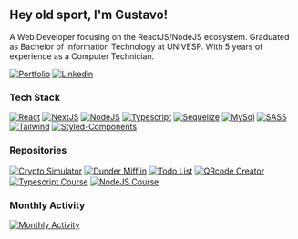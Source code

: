 ## Hey old sport, I'm Gustavo!

A Web Developer focusing on the ReactJS/NodeJS ecosystem. Graduated as Bachelor of Information Technology at UNIVESP. With 5 years of experience as a Computer Technician. 

[<img src="https://img.shields.io/badge/portfolio-4545e5.svg?style=for-the-badge&logo=riotgames&logoColor=white" alt="Portfolio" />](https://devgustavomacedo.vercel.app) [<img src="https://img.shields.io/badge/linkedin-4545e5.svg?style=for-the-badge&logo=linkedin&logoColor=white" alt="Linkedin" />](https://www.linkedin.com/devgustavomacedo)

### Tech Stack

[<img src="https://img.shields.io/badge/REACT-363f8c.svg?style=for-the-badge&logo=react&logoColor=white" alt="React" />](#) [<img src="https://img.shields.io/badge/NEXTJS-363f8c?style=for-the-badge&logo=next.js&logoColor=white" alt="NextJS" />](#) [<img src="https://img.shields.io/badge/node-363f8c?style=for-the-badge&logo=node.js&logoColor=white" alt="NodeJS" />](#) [<img src="https://img.shields.io/badge/typescript-363f8c.svg?style=for-the-badge&logo=typescript&logoColor=white" alt="Typescript" />](#) [<img src="https://img.shields.io/badge/sequelize-363f8c.svg?style=for-the-badge&logo=sequelize&logoColor=white" alt="Sequelize" />](#) [<img src="https://img.shields.io/badge/mysql-363f8c.svg?style=for-the-badge&logo=mysql&logoColor=white" alt="MySql" />](#) [<img src="https://img.shields.io/badge/SASS-363f8c.svg?style=for-the-badge&logo=SASS&logoColor=white" alt="SASS" />](#) [<img src="https://img.shields.io/badge/Tailwind-363f8c?style=for-the-badge&logo=tailwindcss&logoColor=white" alt="Tailwind" />](#) [<img src="https://img.shields.io/badge/styled--components-363f8c?style=for-the-badge&logo=styled-components&logoColor=white" alt="Styled-Components" />](#)

### Repositories

[<img src="https://github-readme-stats.vercel.app/api/pin/?username=devgustavomacedo&repo=cryptosimulator&cache_seconds=86400&theme=github_dark&hide_border=true" align="center" alt="Crypto Simulator">](https://github.com/DevGustavoMacedo/cryptosimulator)
[<img src="https://github-readme-stats.vercel.app/api/pin/?username=devgustavomacedo&repo=dunder-mifflin&cache_seconds=86400&theme=github_dark&hide_border=true" align="center" alt="Dunder Mifflin" >](https://github.com/DevGustavoMacedo/dunder-mifflin)
[<img src="https://github-readme-stats.vercel.app/api/pin/?username=devgustavomacedo&repo=tsreact-todolist&cache_seconds=86400&theme=github_dark&hide_border=true" align="center" alt="Todo List" >](https://github.com/DevGustavoMacedo/tsreact-todolist)
[<img src="https://github-readme-stats.vercel.app/api/pin/?username=devgustavomacedo&repo=qrcodecreator&cache_seconds=86400&theme=github_dark&hide_border=true" align="center" alt="QRcode Creator" >](https://github.com/DevGustavoMacedo/qrcodecreator)
[<img src="https://github-readme-stats.vercel.app/api/pin/?username=devgustavomacedo&repo=typescript-course&cache_seconds=86400&theme=github_dark&hide_border=true" align="center" alt="Typescript Course" >](https://github.com/DevGustavoMacedo/typescript-course)
[<img src="https://github-readme-stats.vercel.app/api/pin/?username=devgustavomacedo&repo=nodejs-course&cache_seconds=86400&theme=github_dark&hide_border=true" align="center" alt="NodeJS Course" >](https://github.com/DevGustavoMacedo/nodejs-course)

### Monthly Activity

[<img src="https://github-readme-activity-graph.cyclic.app/graph?username=DevGustavoMacedo&theme=github-dark&area=true&hide_border=true&hide_title=true" alt="Monthly Activity" >](#)
